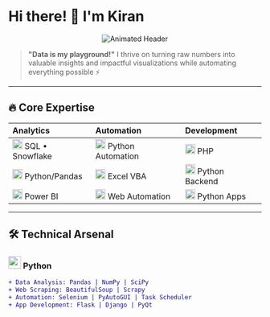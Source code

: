# Hi there! 👋 I'm Kiran

<p align="center">
  <img src="https://readme-typing-svg.demolab.com?font=Fira+Code&weight=600&size=26&duration=4000&pause=1000&color=5D3BE6&center=true&vCenter=true&width=600&lines=Data+Alchemist+%F0%9F%94%A5;Automation+Maestro+%F0%9F%A4%96;Full-Stack+Explorer+%F0%9F%9B%A0" alt="Animated Header" />
</p>

> **"Data is my playground!"** I thrive on turning raw numbers into valuable insights and impactful visualizations while automating everything possible ⚡

---

## 🔥 Core Expertise

<div align="center">
  
| **Analytics** | **Automation** | **Development** |
| :------------ | :------------- | :------------- |
| <img src="https://img.icons8.com/color/48/sql.png" width=20/> SQL • Snowflake | <img src="https://img.icons8.com/color/48/python.png" width=20/> Python Automation | <img src="https://img.icons8.com/color/48/php.png" width=20/> PHP |
| <img src="https://img.icons8.com/color/48/python.png" width=20/> Python/Pandas | <img src="https://img.icons8.com/color/48/ms-excel.png" width=20/> Excel VBA | <img src="https://img.icons8.com/color/48/python.png" width=20/> Python Backend |
| <img src="https://img.icons8.com/color/48/power-bi.png" width=20/> Power BI | <img src="https://img.icons8.com/color/48/selenium-test-automation.png" width=20/> Web Automation | <img src="https://img.icons8.com/color/48/android-os.png" width=20/> Python Apps |

</div>

---

## 🛠️ Technical Arsenal

### <img src="https://img.icons8.com/dusk/30/000000/python.png" width=25/> **Python**
```diff
+ Data Analysis: Pandas | NumPy | SciPy
+ Web Scraping: BeautifulSoup | Scrapy
+ Automation: Selenium | PyAutoGUI | Task Scheduler
+ App Development: Flask | Django | PyQt
